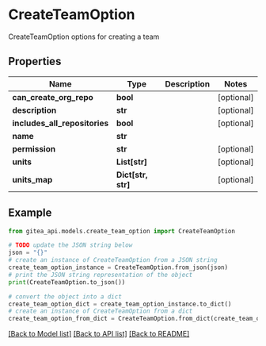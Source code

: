 # CreateTeamOption

CreateTeamOption options for creating a team

## Properties

Name | Type | Description | Notes
------------ | ------------- | ------------- | -------------
**can_create_org_repo** | **bool** |  | [optional] 
**description** | **str** |  | [optional] 
**includes_all_repositories** | **bool** |  | [optional] 
**name** | **str** |  | 
**permission** | **str** |  | [optional] 
**units** | **List[str]** |  | [optional] 
**units_map** | **Dict[str, str]** |  | [optional] 

## Example

```python
from gitea_api.models.create_team_option import CreateTeamOption

# TODO update the JSON string below
json = "{}"
# create an instance of CreateTeamOption from a JSON string
create_team_option_instance = CreateTeamOption.from_json(json)
# print the JSON string representation of the object
print(CreateTeamOption.to_json())

# convert the object into a dict
create_team_option_dict = create_team_option_instance.to_dict()
# create an instance of CreateTeamOption from a dict
create_team_option_from_dict = CreateTeamOption.from_dict(create_team_option_dict)
```
[[Back to Model list]](../README.md#documentation-for-models) [[Back to API list]](../README.md#documentation-for-api-endpoints) [[Back to README]](../README.md)



